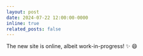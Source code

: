 ```yaml
---
layout: post
date: 2024-07-22 12:00:00-0000
inline: true
related_posts: false
---
```


The new site is online, albeit work-in-progress! :sparkles: :smile:
